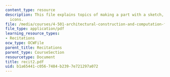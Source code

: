 ```yaml
---
content_type: resource
description: This file explains topics of making a part with a sketch, using navigational
  icons.
file: /media/courses/4-501-architectural-construction-and-computation-fall-2005/b1a65441c0567484b2397e721297a072_recit2.pdf
file_type: application/pdf
learning_resource_types:
- Recitations
ocw_type: OCWFile
parent_title: Recitations
parent_type: CourseSection
resourcetype: Document
title: recit2.pdf
uid: b1a65441-c056-7484-b239-7e721297a072
---
```

